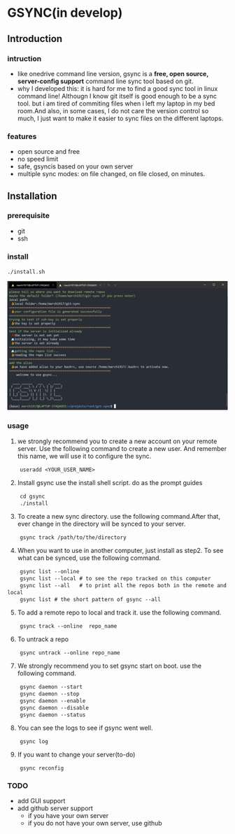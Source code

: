 # GSYNC(in develop)
## Introduction
### intruction
* like onedrive command line version, gsync is a **free, open source, server-config support** command line sync tool based on git.
* why I developed this: it is hard for me to find a good sync tool in linux command line! Althougn I know git itself is good enough to be a sync tool. but i am tired of commiting files when i left my laptop in my bed room.And also, in some cases, I do not care the version control so much, I just want to make it easier to sync files on the different laptops.

### features
* open source and free
* no speed limit
* safe, gsyncis based on your own server
* multiple sync modes: on file changed, on file closed, on minutes.

## Installation
### prerequisite
* git
* ssh

### install
```shell
./install.sh
```
<img src = "./screenshots/install.png">



### usage
1. we strongly recommend you to create a new account on your remote server. Use the following command to create a new user. And remember this name, we will use it to configure the sync.
```shell
	useradd <YOUR_USER_NAME>
```
2. Install gsync use the install shell script. do as the prompt guides
```shell
	cd gsync
	./install
```

3. To create a new sync directory. use the following command.After that, ever change in the directory will be synced to your server.

```shell
	gsync track /path/to/the/directory
```

4. When you want to use in another computer, just install as step2. To see what can be synced, use the following command.
```shell
	gsync list --online
	gsync list --local # to see the repo tracked on this computer
	gsync list --all   # to print all the repos both in the remote and local
	gsync list # the short pattern of gsync --all
```

5. To add a remote repo to local and track it. use the following command.
```shell
	gsync track --online  repo_name
```

6. To untrack a repo
```shell
	gsync untrack --online repo_name
```

7. We strongly recommend you to set gsync start on boot. use the following command.
```shell
	gsync daemon --start
	gsync daemon --stop
	gsync daemon --enable
	gsync daemon --disable
	gsync daemon --status
```

8. You can see the logs to see if gsync went well.
```shell
	gsync log
```

9. If you want to change your server(to-do)
```shell
	gsync reconfig
```


### TODO
* add GUI support
* add github server support
	* if you have your own server
	* if you do not have your own server, use github
